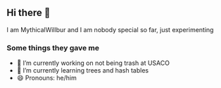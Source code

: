 ## Hi there 👋

  I am MythicalWillbur and I am nobody special so far, just experimenting

### Some things they gave me
- 🔭 I’m currently working on not being trash at USACO
- 🌱 I’m currently learning trees and hash tables
- 😄 Pronouns: he/him

<!--
**MythicalWillbur/MythicalWillbur** is a ✨ _special_ ✨ repository because its `README.md` (this file) appears on your GitHub profile.

Here are some ideas to get you started:

- 🔭 I’m currently working on ...
- 🌱 I’m currently learning ...
- 👯 I’m looking to collaborate on ...
- 🤔 I’m looking for help with ...
- 💬 Ask me about ...
- 📫 How to reach me: ...
- 😄 Pronouns: ...
- ⚡ Fun fact: ...
-->
